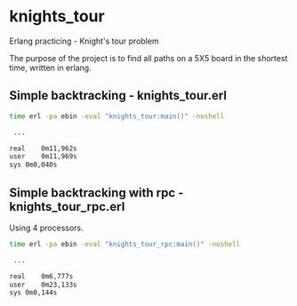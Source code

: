 # knights_tour

Erlang practicing - Knight's tour problem

The purpose of the project is to find all paths on a 5X5 board in the shortest time, written in erlang.

## Simple backtracking - knights_tour.erl

```sh
time erl -pa ebin -eval "knights_tour:main()" -noshell

 ...

real	0m11,962s
user	0m11,969s
sys	0m0,040s
```

## Simple backtracking with rpc - knights_tour_rpc.erl

Using 4 processors.

```sh
time erl -pa ebin -eval "knights_tour_rpc:main()" -noshell

 ...

real	0m6,777s
user	0m23,133s
sys	0m0,144s
```
